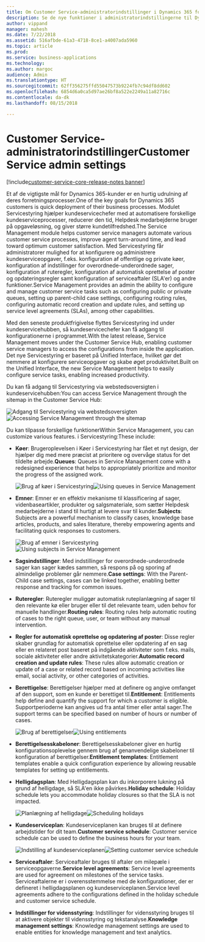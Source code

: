 ```yaml
---
title: Om Customer Service-administratorindstillinger i Dynamics 365 for Customer Service
description: Se de nye funktioner i administratorindstillingerne til Dynamics 365 for Customer Service
author: vippand
manager: mahesh
ms.date: 7/22/2018
ms.assetid: 516afbde-61a3-4718-8ce1-a4007ada5960
ms.topic: article
ms.prod: 
ms.service: business-applications
ms.technology: 
ms.author: margoc
audience: Admin
ms.translationtype: HT
ms.sourcegitcommit: 62ff356275ffd55047573b9224fb7c94df8dd602
ms.openlocfilehash: 6854d6a0ca5d97ae26bf8a522e2249a11a82716c
ms.contentlocale: da-dk
ms.lasthandoff: 08/15/2018

---
```

#  <a name="customer-service-admin-settings"></a><span data-ttu-id="2c296-103">Customer Service-administratorindstillinger</span><span class="sxs-lookup"><span data-stu-id="2c296-103">Customer Service admin settings</span></span> 

[!include[customer-service-core-release-notes banner](../../includes/customer-service-core-release-notes.md)]




<span data-ttu-id="2c296-104">Et af de vigtigste mål for Dynamics 365-kunder er en hurtig udrulning af deres forretningsprocesser.</span><span class="sxs-lookup"><span data-stu-id="2c296-104">One of the key goals for Dynamics 365 customers is quick deployment of their business processes.</span></span> <span data-ttu-id="2c296-105">Modulet Servicestyring hjælper kundeservicechefer med at automatisere forskellige kundeserviceprocesser, reducerer den tid, Helpdesk medarbejderne bruger på opgaveløsning, og giver større kundetilfredshed.</span><span class="sxs-lookup"><span data-stu-id="2c296-105">The Service Management module helps customer service managers automate various customer service processes, improve agent turn-around time, and lead toward optimum customer satisfaction.</span></span> <span data-ttu-id="2c296-106">Med Servicestyring får administratorer mulighed for at konfigurere og administrere kundeserviceopgaver, f.eks. konfiguration af offentlige og private køer, konfiguration af indstillinger for overordnede-underordnede sager, konfiguration af ruteregler, konfiguration af automatisk oprettelse af poster og opdateringsregler samt konfiguration af serviceaftaler (SLA'er) og andre funktioner.</span><span class="sxs-lookup"><span data-stu-id="2c296-106">Service Management provides an admin the ability to configure and manage customer service tasks such as configuring public or private queues, setting up parent-child case settings, configuring routing rules, configuring automatic record creation and update rules, and setting up service level agreements (SLAs), among other capabilities.</span></span>

<span data-ttu-id="2c296-107">Med den seneste produktfrigivelse flyttes Servicestyring ind under kundeservicehubben, så kundeservicechefer kan få adgang til konfigurationerne i programmet.</span><span class="sxs-lookup"><span data-stu-id="2c296-107">With the latest release, Service Management moves under the Customer Service Hub, enabling customer service managers to access the configurations from inside the application.</span></span> <span data-ttu-id="2c296-108">Det nye Servicestyring er baseret på Unified Interface, hvilket gør det nemmere at konfigurere serviceopgaver og skabe øget produktivitet.</span><span class="sxs-lookup"><span data-stu-id="2c296-108">Built on the Unified Interface, the new Service Management helps to easily configure service tasks, enabling increased productivity.</span></span> 

<span data-ttu-id="2c296-109">Du kan få adgang til Servicestyring via webstedsoversigten i kundeservicehubben:</span><span class="sxs-lookup"><span data-stu-id="2c296-109">You can access Service Management through the sitemap in the Customer Service Hub:</span></span> 

<span data-ttu-id="2c296-110">![](media/csh-sitemap-service-management.png "Adgang til Servicestyring via webstedsoversigten")</span><span class="sxs-lookup"><span data-stu-id="2c296-110">![](media/csh-sitemap-service-management.png "Accessing Service Management through the sitemap")</span></span>

<span data-ttu-id="2c296-111">Du kan tilpasse forskellige funktioner</span><span class="sxs-lookup"><span data-stu-id="2c296-111">Within Service Management, you can customize various features.</span></span> <span data-ttu-id="2c296-112">i Servicestyring:</span><span class="sxs-lookup"><span data-stu-id="2c296-112">These include:</span></span>  

- <span data-ttu-id="2c296-113">**Køer**: Brugeroplevelsen i Køer i Servicestyring har fået et nyt design, der hjælper dig med mere præcist at prioritere og overvåge status for det tildelte arbejde.</span><span class="sxs-lookup"><span data-stu-id="2c296-113">**Queues**: Queues in Service Management come with a redesigned experience that helps to appropriately prioritize and monitor the progress of the assigned work.</span></span>

  <span data-ttu-id="2c296-114">![](media/service-management-queues.png "Brug af køer i Servicestyring")</span><span class="sxs-lookup"><span data-stu-id="2c296-114">![](media/service-management-queues.png "Using queues in Service Management")</span></span>

- <span data-ttu-id="2c296-115">**Emner**: Emner er en effektiv mekanisme til klassificering af sager, videnbaseartikler, produkter og salgsmateriale, som sætter Helpdesk medarbejderne i stand til hurtigt at levere svar til kunder.</span><span class="sxs-lookup"><span data-stu-id="2c296-115">**Subjects**: Subjects are a powerful mechanism to classify cases, knowledge base articles, products, and sales literature, thereby empowering agents and facilitating quick responses to customers.</span></span>  

  <span data-ttu-id="2c296-116">![](media/service-management-subjects.png "Brug af emner i Servicestyring")</span><span class="sxs-lookup"><span data-stu-id="2c296-116">![](media/service-management-subjects.png "Using subjects in Service Management")</span></span>

- <span data-ttu-id="2c296-117">**Sagsindstillinger**: Med indstillinger for overordnede-underordnede sager kan sager kædes sammen, så respons på og sporing af almindelige problemer går nemmere.</span><span class="sxs-lookup"><span data-stu-id="2c296-117">**Case settings**: With the Parent-Child case settings, cases can be linked together, enabling better response and tracking for common issues.</span></span>  

- <span data-ttu-id="2c296-118">**Ruteregler**: Ruteregler muliggør automatisk ruteplanlægning af sager til den relevante kø eller bruger eller til det relevante team, uden behov for manuelle handlinger.</span><span class="sxs-lookup"><span data-stu-id="2c296-118">**Routing rules**: Routing rules help automatic routing of cases to the right queue, user, or team without any manual intervention.</span></span> 

- <span data-ttu-id="2c296-119">**Regler for automatisk oprettelse og opdatering af poster**: Disse regler skaber grundlag for automatisk oprettelse eller opdatering af en sag eller en relateret post baseret på indgående aktiviteter som f.eks. mails, sociale aktiviteter eller andre aktivitetskategorier.</span><span class="sxs-lookup"><span data-stu-id="2c296-119">**Automatic record creation and update rules**: These rules allow automatic creation or update of a case or related record based on incoming activities like email, social activity, or other categories of activities.</span></span> 

- <span data-ttu-id="2c296-120">**Berettigelse**: Berettigelser hjælper med at definere og angive omfanget af den support, som en kunde er berettiget til.</span><span class="sxs-lookup"><span data-stu-id="2c296-120">**Entitlement**: Entitlements help define and quantify the support for which a customer is eligible.</span></span> <span data-ttu-id="2c296-121">Supportperioderne kan angives ud fra antal timer eller antal sager.</span><span class="sxs-lookup"><span data-stu-id="2c296-121">The support terms can be specified based on number of hours or number of cases.</span></span> 

  <span data-ttu-id="2c296-122">![](media/service-management-entitlements.png "Brug af berettigelser")</span><span class="sxs-lookup"><span data-stu-id="2c296-122">![](media/service-management-entitlements.png "Using entitlements")</span></span>

- <span data-ttu-id="2c296-123">**Berettigelsesskabeloner**: Berettigelsesskabeloner giver en hurtig konfigurationsoplevelse gennem brug af genanvendelige skabeloner til konfiguration af berettigelser.</span><span class="sxs-lookup"><span data-stu-id="2c296-123">**Entitlement templates**: Entitlement templates enable a quick configuration experience by allowing reusable templates for setting up entitlements.</span></span>  

- <span data-ttu-id="2c296-124">**Helligdagsplan**: Med Helligdagsplan kan du inkorporere lukning på grund af helligdage, så SLA'en ikke påvirkes.</span><span class="sxs-lookup"><span data-stu-id="2c296-124">**Holiday schedule**: Holiday schedule lets you accommodate holiday closures so that the SLA is not impacted.</span></span> 

  <span data-ttu-id="2c296-125">![](media/service-management-holiday-schedule.png "Planlægning af helligdage")</span><span class="sxs-lookup"><span data-stu-id="2c296-125">![](media/service-management-holiday-schedule.png "Scheduling holidays")</span></span>

- <span data-ttu-id="2c296-126">**Kundeserviceplan**: Kundeserviceplanen kan bruges til at definere arbejdstider for dit team.</span><span class="sxs-lookup"><span data-stu-id="2c296-126">**Customer service schedule**: Customer service schedule can be used to define the business hours for your team.</span></span>  

  <span data-ttu-id="2c296-127">![](media/service-management-customer-service-schedule.png "Indstilling af kundeserviceplanen")</span><span class="sxs-lookup"><span data-stu-id="2c296-127">![](media/service-management-customer-service-schedule.png "Setting customer service schedule")</span></span>

- <span data-ttu-id="2c296-128">**Serviceaftaler**: Serviceaftaler bruges til aftaler om milepæle i serviceopgaverne.</span><span class="sxs-lookup"><span data-stu-id="2c296-128">**Service level agreements**: Service level agreements are used for agreement on milestones of the service tasks.</span></span> <span data-ttu-id="2c296-129">Serviceaftalerne er i overensstemmelse med de konfigurationer, der er defineret i helligdagsplanen og kundeserviceplanen.</span><span class="sxs-lookup"><span data-stu-id="2c296-129">Service level agreements adhere to the configurations defined in the holiday schedule and customer service schedule.</span></span>  

- <span data-ttu-id="2c296-130">**Indstillinger for vidensstyring**: Indstillinger for vidensstyring bruges til at aktivere objekter til vidensstyring og tekstanalyse.</span><span class="sxs-lookup"><span data-stu-id="2c296-130">**Knowledge management settings**: Knowledge management settings are used to enable entities for knowledge management and text analytics.</span></span> 






